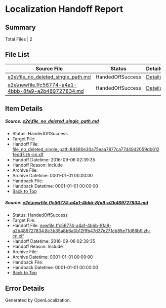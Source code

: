 # <a name='report-top'></a> Localization Handoff Report

## Summary
 Total Files | 2

## File List
 Source File | Status | Details 
 ----------- | ------ | ------- 
 [e2e\file_no_deleted_single_path.md](https://github.com/OpenLocalizationTestOrg/ol-test0/blob/da4b38f46a4f1edbb8fcb219c7280d21b42eb9ad/e2e/file_no_deleted_single_path.md) | HandedOffSuccess | [Details](#4358d77dc5ad66b476ec6bb481d47ef2f01467053)
 [e2e\newfile.ffc56774-a4a1-4bbb-8fa9-a2b489727834.md](https://github.com/OpenLocalizationTestOrg/ol-test0/blob/da4b38f46a4f1edbb8fcb219c7280d21b42eb9ad/e2e/newfile.ffc56774-a4a1-4bbb-8fa9-a2b489727834.md) | HandedOffSuccess | [Details](#b11e347f0d247cac3802bfb737cb9c077a1b69ff5)

## Item Details
##### <a name='4358d77dc5ad66b476ec6bb481d47ef2f01467053'></a> Source: [e2e\file_no_deleted_single_path.md](https://github.com/OpenLocalizationTestOrg/ol-test0/blob/da4b38f46a4f1edbb8fcb219c7280d21b42eb9ad/e2e/file_no_deleted_single_path.md)
* Status: HandedOffSuccess
* Target File: 
* Handoff File: [file_no_deleted_single_path.84480e30a75eaa7877ca77d49d2059db6121edd7.zh-cn.xlf](https://github.com/OpenLocalizationTestOrg/ol-test0-handoff/blob/d7fe92bc4a0329b416a0e4c0424b484c9adc8d10/ol-handoff/OpenLocalizationTestOrg/ol-test0-zhcn/ci/mt/file_no_deleted_single_path.84480e30a75eaa7877ca77d49d2059db6121edd7.zh-cn.xlf)
* Handoff Datetime: 2016-09-06 02:39:35
* Handoff Reason: Include
* Archive File: 
* Archive Datetime: 0001-01-01 00:00:00
* Handback File: 
* Handback Datetime: 0001-01-01 00:00:00
* [Back to Top](#report-top)

##### <a name='b11e347f0d247cac3802bfb737cb9c077a1b69ff5'></a> Source: [e2e\newfile.ffc56774-a4a1-4bbb-8fa9-a2b489727834.md](https://github.com/OpenLocalizationTestOrg/ol-test0/blob/da4b38f46a4f1edbb8fcb219c7280d21b42eb9ad/e2e/newfile.ffc56774-a4a1-4bbb-8fa9-a2b489727834.md)
* Status: HandedOffSuccess
* Target File: 
* Handoff File: [newfile.ffc56774-a4a1-4bbb-8fa9-a2b489727834.8c3b35a8b6a0b12fffb47d37e271cb85e71d66b9.zh-cn.xlf](https://github.com/OpenLocalizationTestOrg/ol-test0-handoff/blob/d7fe92bc4a0329b416a0e4c0424b484c9adc8d10/ol-handoff/OpenLocalizationTestOrg/ol-test0-zhcn/ci/mt/newfile.ffc56774-a4a1-4bbb-8fa9-a2b489727834.8c3b35a8b6a0b12fffb47d37e271cb85e71d66b9.zh-cn.xlf)
* Handoff Datetime: 2016-09-06 02:39:35
* Handoff Reason: Include
* Archive File: 
* Archive Datetime: 0001-01-01 00:00:00
* Handback File: 
* Handback Datetime: 0001-01-01 00:00:00
* [Back to Top](#report-top)


## Error Details

Generated by OpenLocalization.
